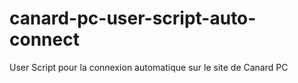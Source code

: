 # canard-pc-user-script-auto-connect
User Script pour la connexion automatique sur le site de Canard PC
